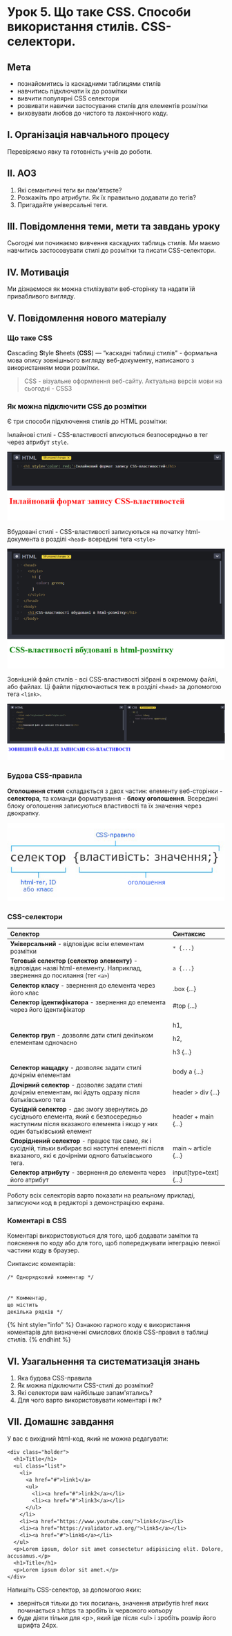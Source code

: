 # Урок 5. Що таке CSS. Способи використання стилів. CSS-селектори.

## Мета

* познайомитись із каскадними таблицями стилів
* навчитись підключати їх до розмітки
* вивчити популярні CSS селектори
* розвивати навички застосування стилів для елементів розмітки
* виховувати любов до чистого та лаконічного коду.

## І. Організація навчального процесу

Перевіряємо явку та готовність учнів до роботи.

## ІІ. АОЗ

1. Які семантичні теги ви пам'ятаєте?
2. Розкажіть про атрибути. Як їх правильно додавати до тегів?
3. Пригадайте універсальні теги.

## III. Повідомлення теми, мети та завдань уроку

Сьогодні ми починаємо вивчення каскадних таблиць стилів. Ми маємо навчитись застосовувати стилі до розмітки та писати CSS-селектори.

## IV. Мотивація

Ми дізнаємося як можна стилізувати веб-сторінку та надати їй привабливого вигляду.

## V. Повідомлення нового матеріалу

### **Що таке** CSS

**C**ascading **S**tyle **S**heets \(**CSS**\) — “каскадні таблиці стилів" - формальна мова опису зовнішнього вигляду веб-документу, написаного з використанням мови розмітки.

> CSS - візуальне оформлення веб-сайту. Актуальна версія мови на сьогодні - CSS3

### Як можна підключити CSS до розмітки

Є три способи підключення стилів до HTML розмітки:

Інлайнові стилі - CSS-властивості вписуються безпосередньо в тег через атрибут `style`.

![&#x406;&#x43D;&#x43B;&#x430;&#x439;&#x43D;&#x43E;&#x432;&#x456; &#x441;&#x442;&#x438;&#x43B;&#x456;](../.gitbook/assets/image%20%28130%29.png)

Вбудовані стилі - CSS-властивості записуються на початку html-документа в розділі `<head>` всередині тега `<style>`

![&#x412;&#x431;&#x443;&#x434;&#x43E;&#x432;&#x430;&#x43D;&#x456; &#x441;&#x442;&#x438;&#x43B;&#x456;](../.gitbook/assets/image%20%28112%29.png)

Зовнішній файл стилів - всі CSS-властивості зібрані в окремому файлі, або файлах. Ці файли підключаються теж в розділі `<head>` за допомогою тега `<link>`.

![&#x417;&#x43E;&#x432;&#x43D;&#x456;&#x448;&#x43D;&#x456;&#x439; &#x444;&#x430;&#x439;&#x43B; &#x441;&#x442;&#x438;&#x43B;&#x456;&#x432;](../.gitbook/assets/image%20%28120%29.png)

### Будова CSS-правила

**Оголошення стиля** складається з двох частин: елементу веб-сторінки - **селектора**, та команди форматування - **блоку оголошення**. Всередині блоку оголошення записуються властивості та їх значення через двокрапку.

![](../.gitbook/assets/image%20%28117%29.png)

### CSS-селектори

<table>
  <thead>
    <tr>
      <th style="text-align:left">&#x421;&#x435;&#x43B;&#x435;&#x43A;&#x442;&#x43E;&#x440;</th>
      <th style="text-align:left">&#x421;&#x438;&#x43D;&#x442;&#x430;&#x43A;&#x441;&#x438;&#x441;</th>
    </tr>
  </thead>
  <tbody>
    <tr>
      <td style="text-align:left"><b>&#x423;&#x43D;&#x456;&#x432;&#x435;&#x440;&#x441;&#x430;&#x43B;&#x44C;&#x43D;&#x438;&#x439;</b> -
        &#x432;&#x456;&#x434;&#x43F;&#x43E;&#x432;&#x456;&#x434;&#x430;&#x454;
        &#x432;&#x441;&#x456;&#x43C; &#x435;&#x43B;&#x435;&#x43C;&#x435;&#x43D;&#x442;&#x430;&#x43C;
        &#x440;&#x43E;&#x437;&#x43C;&#x456;&#x442;&#x43A;&#x438;</td>
      <td style="text-align:left"> <code>* {...}</code>
      </td>
    </tr>
    <tr>
      <td style="text-align:left"><b>&#x422;&#x435;&#x433;&#x43E;&#x432;&#x44B;&#x439; &#x441;&#x435;&#x43B;&#x435;&#x43A;&#x442;&#x43E;&#x440; (&#x441;&#x435;&#x43B;&#x435;&#x43A;&#x442;&#x43E;&#x440; &#x44D;&#x43B;&#x435;&#x43C;&#x435;&#x43D;&#x442;&#x443;)</b> -
        &#x432;&#x456;&#x434;&#x43F;&#x43E;&#x432;&#x456;&#x434;&#x430;&#x454;
        &#x43D;&#x430;&#x437;&#x432;&#x456; html-&#x435;&#x43B;&#x435;&#x43C;&#x435;&#x43D;&#x442;&#x443;.
        &#x41D;&#x430;&#x43F;&#x440;&#x438;&#x43A;&#x43B;&#x430;&#x434;, &#x437;&#x432;&#x435;&#x440;&#x43D;&#x435;&#x43D;&#x43D;&#x44F;
        &#x434;&#x43E; &#x43F;&#x43E;&#x441;&#x438;&#x43B;&#x430;&#x43D;&#x43D;&#x44F;
        (&#x442;&#x435;&#x433; <code>&lt;a&gt;</code>)</td>
      <td style="text-align:left"><code>a {...}</code>
      </td>
    </tr>
    <tr>
      <td style="text-align:left"><b>&#x421;&#x435;&#x43B;&#x435;&#x43A;&#x442;&#x43E;&#x440; &#x43A;&#x43B;&#x430;&#x441;&#x443;</b> -
        &#x437;&#x432;&#x435;&#x440;&#x43D;&#x435;&#x43D;&#x43D;&#x44F; &#x434;&#x43E;
        &#x435;&#x43B;&#x435;&#x43C;&#x435;&#x43D;&#x442;&#x430; &#x447;&#x435;&#x440;&#x435;&#x437;
        &#x439;&#x43E;&#x433;&#x43E; &#x43A;&#x43B;&#x430;&#x441;</td>
      <td style="text-align:left">.box {...}</td>
    </tr>
    <tr>
      <td style="text-align:left"><b>&#x421;&#x435;&#x43B;&#x435;&#x43A;&#x442;&#x43E;&#x440; &#x456;&#x434;&#x435;&#x43D;&#x442;&#x438;&#x444;&#x456;&#x43A;&#x430;&#x442;&#x43E;&#x440;&#x430;</b> -
        &#x437;&#x432;&#x435;&#x440;&#x43D;&#x435;&#x43D;&#x43D;&#x44F; &#x434;&#x43E;
        &#x435;&#x43B;&#x435;&#x43C;&#x435;&#x43D;&#x442;&#x430; &#x447;&#x435;&#x440;&#x435;&#x437;
        &#x439;&#x43E;&#x433;&#x43E; &#x456;&#x434;&#x435;&#x43D;&#x442;&#x438;&#x444;&#x456;&#x43A;&#x430;&#x442;&#x43E;&#x440;</td>
      <td
      style="text-align:left">#top {...}</td>
    </tr>
    <tr>
      <td style="text-align:left"><b>&#x421;&#x435;&#x43B;&#x435;&#x43A;&#x442;&#x43E;&#x440; &#x433;&#x440;&#x443;&#x43F;</b> -
        &#x434;&#x43E;&#x437;&#x432;&#x43E;&#x43B;&#x44F;&#x454; &#x434;&#x430;&#x442;&#x438;
        &#x441;&#x442;&#x438;&#x43B;&#x456; &#x434;&#x435;&#x43A;&#x456;&#x43B;&#x44C;&#x43A;&#x43E;&#x43C;
        &#x435;&#x43B;&#x435;&#x43C;&#x435;&#x43D;&#x442;&#x430;&#x43C; &#x43E;&#x434;&#x43D;&#x43E;&#x447;&#x430;&#x441;&#x43D;&#x43E;</td>
      <td
      style="text-align:left">
        <p>h1,</p>
        <p>h2,</p>
        <p>h3 {...}</p>
        </td>
    </tr>
    <tr>
      <td style="text-align:left"><b>&#x421;&#x435;&#x43B;&#x435;&#x43A;&#x442;&#x43E;&#x440; &#x43D;&#x430;&#x449;&#x430;&#x434;&#x43A;&#x443;</b> -
        &#x434;&#x43E;&#x437;&#x432;&#x43E;&#x43B;&#x44F;&#x454; &#x437;&#x430;&#x434;&#x430;&#x442;&#x438;
        &#x441;&#x442;&#x438;&#x43B;&#x456; &#x434;&#x43E;&#x447;&#x456;&#x440;&#x43D;&#x456;&#x43C;
        &#x435;&#x43B;&#x435;&#x43C;&#x435;&#x43D;&#x442;&#x430;&#x43C;</td>
      <td
      style="text-align:left">body a {...}</td>
    </tr>
    <tr>
      <td style="text-align:left"><b>&#x414;&#x43E;&#x447;&#x456;&#x440;&#x43D;&#x438;&#x439; &#x441;&#x435;&#x43B;&#x435;&#x43A;&#x442;&#x43E;&#x440;</b> -
        &#x434;&#x43E;&#x437;&#x432;&#x43E;&#x43B;&#x44F;&#x454; &#x437;&#x430;&#x434;&#x430;&#x442;&#x438;
        &#x441;&#x442;&#x438;&#x43B;&#x456; &#x434;&#x43E;&#x447;&#x456;&#x440;&#x43D;&#x456;&#x43C;
        &#x435;&#x43B;&#x435;&#x43C;&#x435;&#x43D;&#x442;&#x430;&#x43C;, &#x44F;&#x43A;&#x456;
        &#x439;&#x434;&#x443;&#x442;&#x44C; &#x43E;&#x434;&#x440;&#x430;&#x437;&#x443;
        &#x43F;&#x456;&#x441;&#x43B;&#x44F; &#x431;&#x430;&#x442;&#x44C;&#x43A;&#x456;&#x432;&#x441;&#x44C;&#x43A;&#x43E;&#x433;&#x43E;
        &#x442;&#x435;&#x433;&#x430;</td>
      <td style="text-align:left">header &gt; div {...}</td>
    </tr>
    <tr>
      <td style="text-align:left"><b>&#x421;&#x443;&#x441;&#x456;&#x434;&#x43D;&#x456;&#x439; &#x441;&#x435;&#x43B;&#x435;&#x43A;&#x442;&#x43E;&#x440;</b> -
        &#x434;&#x430;&#x454; &#x437;&#x43C;&#x43E;&#x433;&#x443; &#x437;&#x432;&#x435;&#x440;&#x43D;&#x443;&#x442;&#x438;&#x441;&#x44C;
        &#x434;&#x43E; &#x441;&#x443;&#x441;&#x456;&#x434;&#x43D;&#x44C;&#x43E;&#x433;&#x43E;
        &#x435;&#x43B;&#x435;&#x43C;&#x435;&#x43D;&#x442;&#x430;, &#x44F;&#x43A;&#x438;&#x439;
        &#x454; &#x431;&#x435;&#x437;&#x43F;&#x43E;&#x441;&#x435;&#x440;&#x435;&#x434;&#x43D;&#x44C;&#x43E;
        &#x43D;&#x430;&#x441;&#x442;&#x443;&#x43F;&#x43D;&#x438;&#x43C; &#x43F;&#x456;&#x441;&#x43B;&#x44F;
        &#x432;&#x43A;&#x430;&#x437;&#x430;&#x43D;&#x43E;&#x433;&#x43E; &#x435;&#x43B;&#x435;&#x43C;&#x435;&#x43D;&#x442;&#x430;
        &#x456; &#x44F;&#x43A;&#x449;&#x43E; &#x443; &#x43D;&#x438;&#x445; &#x43E;&#x434;&#x438;&#x43D;
        &#x431;&#x430;&#x442;&#x44C;&#x43A;&#x456;&#x432;&#x441;&#x44C;&#x43A;&#x438;&#x439;
        &#x435;&#x43B;&#x435;&#x43C;&#x435;&#x43D;&#x442;</td>
      <td style="text-align:left">header + main {...}</td>
    </tr>
    <tr>
      <td style="text-align:left"><b>&#x421;&#x43F;&#x43E;&#x440;&#x456;&#x434;&#x43D;&#x435;&#x43D;&#x438;&#x439; &#x441;&#x435;&#x43B;&#x435;&#x43A;&#x442;&#x43E;&#x440;</b> -
        &#x43F;&#x440;&#x430;&#x446;&#x44E;&#x454; &#x442;&#x430;&#x43A; &#x441;&#x430;&#x43C;&#x43E;,
        &#x44F;&#x43A; &#x456; &#x441;&#x443;&#x441;&#x456;&#x434;&#x43D;&#x456;&#x439;,
        &#x442;&#x456;&#x43B;&#x44C;&#x43A;&#x438; &#x432;&#x438;&#x431;&#x438;&#x440;&#x430;&#x454;
        &#x432;&#x441;&#x456; &#x43D;&#x430;&#x441;&#x442;&#x443;&#x43F;&#x43D;&#x456;
        &#x435;&#x43B;&#x435;&#x43C;&#x435;&#x43D;&#x442;&#x456; &#x43F;&#x456;&#x441;&#x43B;&#x44F;
        &#x432;&#x43A;&#x430;&#x437;&#x430;&#x43D;&#x43E;&#x433;&#x43E;, &#x44F;&#x43A;&#x456;
        &#x454; &#x434;&#x43E;&#x447;&#x456;&#x440;&#x43D;&#x456;&#x43C;&#x438;
        &#x43E;&#x434;&#x43D;&#x43E;&#x433;&#x43E; &#x431;&#x430;&#x442;&#x44C;&#x43A;&#x456;&#x432;&#x441;&#x44C;&#x43A;&#x43E;&#x433;&#x43E;
        &#x442;&#x435;&#x433;&#x430;.</td>
      <td style="text-align:left">main ~ article {...}</td>
    </tr>
    <tr>
      <td style="text-align:left"><b>&#x421;&#x435;&#x43B;&#x435;&#x43A;&#x442;&#x43E;&#x440; &#x430;&#x442;&#x440;&#x438;&#x431;&#x443;&#x442;&#x443;</b> -
        &#x437;&#x432;&#x435;&#x440;&#x43D;&#x435;&#x43D;&#x43D;&#x44F; &#x434;&#x43E;
        &#x435;&#x43B;&#x435;&#x43C;&#x435;&#x43D;&#x442;&#x430; &#x447;&#x435;&#x440;&#x435;&#x437;
        &#x439;&#x43E;&#x433;&#x43E; &#x430;&#x442;&#x440;&#x438;&#x431;&#x443;&#x442;</td>
      <td
      style="text-align:left">input[type=text] {...}</td>
    </tr>
  </tbody>
</table>

Роботу всіх селекторів варто показати на реальному прикладі, записуючи код в редакторі з демонстрацією екрана.

### Коментарі в CSS

Коментарі використовуються для того, щоб додавати замітки та пояснення по коду або для того, щоб попереджувати інтеграцію певної частини коду в браузер.

Синтаксис коментарів:

```text
/* Однорядковий комментар */ 


/* Комментар, 
що містить 
декілька рядків */
```

{% hint style="info" %}
Ознакою гарного коду є використання коментарів для визначенні смислових блоків CSS-правил в таблиці стилів.
{% endhint %}

## VI. Узагальнення та систематизація знань

1. Яка будова CSS-правила
2. Як можна підключити CSS-стилі до розмітки?
3. Які селектори вам найбільше запам'ятались?
4. Для чого варто використовувати коментарі і як?

## VII. Домашнє завдання

У вас є вихідний html-код, який не можна редагувати:

```text
<div class="holder">
  <h1>Title</h1>
  <ul class="list">
    <li>
      <a href="#">link1</a>
      <ul>
        <li><a href="#">link2</a></li>
        <li><a href="#">link3</a></li>
      </ul>
    </li>
    <li><a href="https://www.youtube.com/">link4</a></li>
    <li><a href="https://validator.w3.org/">link5</a></li>
    <li><a href="#">link6</a></li>
  </ul>
  <p>Lorem ipsum, dolor sit amet consectetur adipisicing elit. Dolore, accusamus.</p>
  <h1>Title</h1>
  <p>Lorem ipsum dolor sit amet.</p>
</div>
```

Напишіть CSS-селектор, за допомогою яких:

* зверніться тільки до тих посилань, значення атрибутів href яких починається з https та зробіть їх червоного кольору
* буде діяти тільки для &lt;p&gt;, який іде після &lt;ul&gt; і зробіть розмір його шрифта 24рх.

